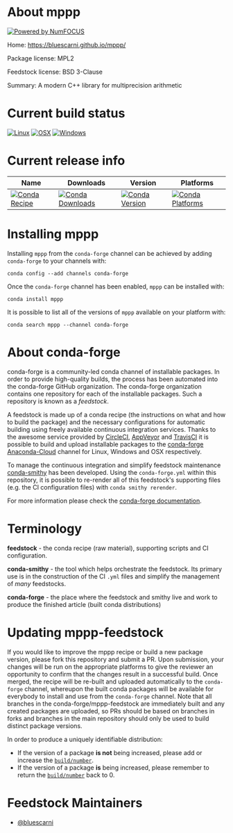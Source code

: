 About mppp
==========

[![Powered by NumFOCUS](https://img.shields.io/badge/powered%20by-NumFOCUS-orange.svg?style=flat&colorA=E1523D&colorB=007D8A)](http://numfocus.org)

Home: https://bluescarni.github.io/mppp/

Package license: MPL2

Feedstock license: BSD 3-Clause

Summary: A modern C++ library for multiprecision arithmetic



Current build status
====================

[![Linux](https://img.shields.io/circleci/project/github/conda-forge/mppp-feedstock/master.svg?label=Linux)](https://circleci.com/gh/conda-forge/mppp-feedstock)
[![OSX](https://img.shields.io/travis/conda-forge/mppp-feedstock/master.svg?label=macOS)](https://travis-ci.org/conda-forge/mppp-feedstock)
[![Windows](https://img.shields.io/appveyor/ci/conda-forge/mppp-feedstock/master.svg?label=Windows)](https://ci.appveyor.com/project/conda-forge/mppp-feedstock/branch/master)

Current release info
====================

| Name | Downloads | Version | Platforms |
| --- | --- | --- | --- |
| [![Conda Recipe](https://img.shields.io/badge/recipe-mppp-green.svg)](https://anaconda.org/conda-forge/mppp) | [![Conda Downloads](https://img.shields.io/conda/dn/conda-forge/mppp.svg)](https://anaconda.org/conda-forge/mppp) | [![Conda Version](https://img.shields.io/conda/vn/conda-forge/mppp.svg)](https://anaconda.org/conda-forge/mppp) | [![Conda Platforms](https://img.shields.io/conda/pn/conda-forge/mppp.svg)](https://anaconda.org/conda-forge/mppp) |

Installing mppp
===============

Installing `mppp` from the `conda-forge` channel can be achieved by adding `conda-forge` to your channels with:

```
conda config --add channels conda-forge
```

Once the `conda-forge` channel has been enabled, `mppp` can be installed with:

```
conda install mppp
```

It is possible to list all of the versions of `mppp` available on your platform with:

```
conda search mppp --channel conda-forge
```


About conda-forge
=================

conda-forge is a community-led conda channel of installable packages.
In order to provide high-quality builds, the process has been automated into the
conda-forge GitHub organization. The conda-forge organization contains one repository
for each of the installable packages. Such a repository is known as a *feedstock*.

A feedstock is made up of a conda recipe (the instructions on what and how to build
the package) and the necessary configurations for automatic building using freely
available continuous integration services. Thanks to the awesome service provided by
[CircleCI](https://circleci.com/), [AppVeyor](https://www.appveyor.com/)
and [TravisCI](https://travis-ci.org/) it is possible to build and upload installable
packages to the [conda-forge](https://anaconda.org/conda-forge)
[Anaconda-Cloud](https://anaconda.org/) channel for Linux, Windows and OSX respectively.

To manage the continuous integration and simplify feedstock maintenance
[conda-smithy](https://github.com/conda-forge/conda-smithy) has been developed.
Using the ``conda-forge.yml`` within this repository, it is possible to re-render all of
this feedstock's supporting files (e.g. the CI configuration files) with ``conda smithy rerender``.

For more information please check the [conda-forge documentation](https://conda-forge.org/docs/).

Terminology
===========

**feedstock** - the conda recipe (raw material), supporting scripts and CI configuration.

**conda-smithy** - the tool which helps orchestrate the feedstock.
                   Its primary use is in the construction of the CI ``.yml`` files
                   and simplify the management of *many* feedstocks.

**conda-forge** - the place where the feedstock and smithy live and work to
                  produce the finished article (built conda distributions)


Updating mppp-feedstock
=======================

If you would like to improve the mppp recipe or build a new
package version, please fork this repository and submit a PR. Upon submission,
your changes will be run on the appropriate platforms to give the reviewer an
opportunity to confirm that the changes result in a successful build. Once
merged, the recipe will be re-built and uploaded automatically to the
`conda-forge` channel, whereupon the built conda packages will be available for
everybody to install and use from the `conda-forge` channel.
Note that all branches in the conda-forge/mppp-feedstock are
immediately built and any created packages are uploaded, so PRs should be based
on branches in forks and branches in the main repository should only be used to
build distinct package versions.

In order to produce a uniquely identifiable distribution:
 * If the version of a package **is not** being increased, please add or increase
   the [``build/number``](https://conda.io/docs/user-guide/tasks/build-packages/define-metadata.html#build-number-and-string).
 * If the version of a package **is** being increased, please remember to return
   the [``build/number``](https://conda.io/docs/user-guide/tasks/build-packages/define-metadata.html#build-number-and-string)
   back to 0.

Feedstock Maintainers
=====================

* [@bluescarni](https://github.com/bluescarni/)

